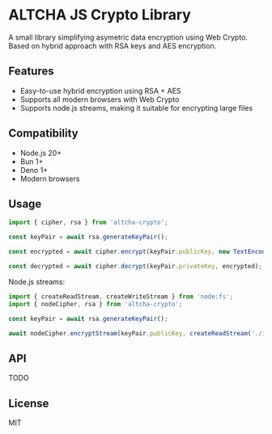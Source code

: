# ALTCHA JS Crypto Library

A small library simplifying asymetric data encryption using Web Crypto. Based on hybrid approach with RSA keys and AES encryption.

## Features

- Easy-to-use hybrid encryption using RSA + AES
- Supports all modern browsers with Web Crypto
- Supports node.js streams, making it suitable for encrypting large files

## Compatibility

- Node.js 20+
- Bun 1+
- Deno 1+
- Modern browsers

## Usage

```ts
import { cipher, rsa } from 'altcha-crypto';

const keyPair = await rsa.generateKeyPair();

const encrypted = await cipher.encrypt(keyPair.publicKey, new TextEncoder().encode('Hello World'));

const decrypted = await cipher.decrypt(keyPair.privateKey, encrypted);
```

Node.js streams:

```ts
import { createReadStream, createWriteStream } from 'node:fs';
import { nodeCipher, rsa } from 'altcha-crypto';

const keyPair = await rsa.generateKeyPair();

await nodeCipher.encryptStream(keyPair.publicKey, createReadStream('./input.txt'), createWriteStream('./output.txt.enc'));
```

## API

TODO

## License

MIT